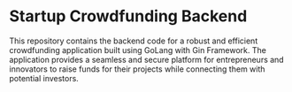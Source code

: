 # Startup Crowdfunding Backend
This repository contains the backend code for a robust and efficient crowdfunding application built using GoLang with Gin Framework. The application provides a seamless and secure platform for entrepreneurs and innovators to raise funds for their projects while connecting them with potential investors.
